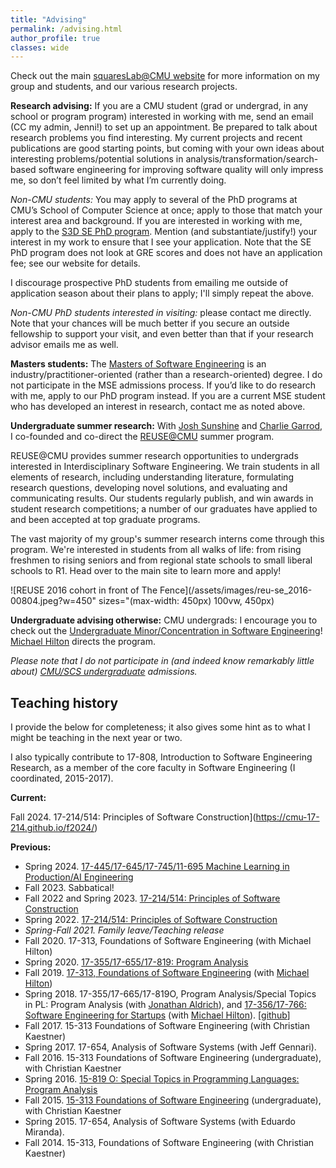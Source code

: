 ```yaml
---
title: "Advising"
permalink: /advising.html
author_profile: true
classes: wide
---
```


Check out the main [squaresLab@CMU website](http://squareslab.github.io) for
more information on my group and students, and our various research projects.

**Research advising:** If you are a CMU student (grad or undergrad, in any school or program
program) interested in working with me, send an email (CC my admin, Jenni!) to
set up an appointment. Be prepared to talk about research problems you find
interesting. My current projects and recent publications are good starting
points, but coming with your own ideas about interesting problems/potential
solutions in analysis/transformation/search-based software engineering for
improving software quality will only impress me, so don’t feel limited by what
I’m currently doing. 

*Non-CMU students:* You may apply to several of the PhD programs at CMU’s School
of Computer Science at once; apply to those that match your interest area and
background. If you are interested in working with me, apply to
the [S3D SE PhD program](https://se-phd.isri.cmu.edu/). 
Mention (and substantiate/justify!) your interest in my work to ensure that I
see your application. Note that the SE PhD program does not look at GRE scores
and does not have an application fee; see our website for details.

I discourage prospective PhD students from emailing me outside of application
season about their plans to apply; I'll simply repeat the above. 

*Non-CMU PhD students interested in visiting:* please contact me directly. Note
that your chances will be much better if you secure an outside fellowship to
support your visit, and even better than that if your research advisor emails me
as well.

**Masters students:** The [Masters of Software Engineering](https://mse.isri.cmu.edu/) is an
industry/practitioner-oriented (rather than a research-oriented) degree. I do
not participate in the MSE admissions process. If you’d like to do research with
me, apply to our PhD program instead. If you are a current MSE student who has
developed an interest in research, contact me as noted above.

**Undergraduate summer research:**  With [Josh
Sunshine](http://www.cs.cmu.edu/~jssunshi/) and [Charlie
Garrod](https://www.cs.cmu.edu/~charlie/), I co-founded and co-direct the
[REUSE@CMU](http://reuse.cs.cmu.edu/) summer program.

REUSE@CMU provides summer research opportunities to undergrads interested in
Interdisciplinary Software Engineering.   We train students in all elements of
research, including understanding literature, formulating research questions,
developing novel solutions, and evaluating and communicating results.  Our
students regularly publish, and win awards in student research competitions; a
number of our graduates have applied to and been accepted at top graduate
programs.

The vast majority of my group's summer research interns come through this
program. We're interested in students from all walks of life: from rising
freshmen to rising seniors and from regional state schools to small liberal
schools to R1. Head over to the main site to learn more and apply!

![REUSE 2016 cohort in front of The Fence](/assets/images/reu-se_2016-00804.jpeg?w=450" sizes="(max-width: 450px) 100vw, 450px)

**Undergraduate advising otherwise:** CMU undergrads: I encourage you to check out the
[Undergraduate Minor/Concentration in Software
Engineering](https://s3d.cmu.edu/education/undergrad/se-minor/index.html)!
[Michael Hilton](https://www.cs.cmu.edu/~mhilton/) directs the program.

*Please note that I do not participate in (and indeed know remarkably little
about) [CMU/SCS undergraduate](https://www.cs.cmu.edu/undergraduate-programs)
admissions.*

## Teaching history

I provide the below for completeness; it also gives some hint as to what I might
be teaching in the next year or two.

I also typically contribute to 17-808, Introduction to
Software Engineering Research, as a member of the core faculty in Software
Engineering (I coordinated, 2015-2017).

**Current:**

Fall 2024. 17-214/514: Principles of Software Construction](https://cmu-17-214.github.io/f2024/)

**Previous:**
- Spring 2024.  [17-445/17-645/17-745/11-695 Machine Learning in Production/AI Engineering](https://mlip-cmu.github.io/s2024/)
- Fall 2023. Sabbatical!
- Fall 2022 and Spring 2023. [17-214/514: Principles of Software Construction](https://cmu-17-214.github.io/f2022/)
- Spring 2022. [17-214/514: Principles of Software Construction](https://cmu-17-214.github.io/s2022/)
- *Spring-Fall 2021. Family leave/Teaching release*
- Fall 2020. 17-313, Foundations of Software Engineering (with Michael Hilton)
- Spring 2020. [17-355/17-655/17-819: Program Analysis](https://cmu-program-analysis.github.io/)
- Fall 2019. [17-313, Foundations of Software Engineering](https://cmu-313.github.io/) (with [Michael Hilton](http://www.cs.cmu.edu/~mhilton/))
- Spring 2018. 17-355/17-665/17-819O, Program Analysis/Special Topics in PL: Program Analysis (with [Jonathan Aldrich](https://www.cs.cmu.edu/~aldrich/)), and [17-356/17-766: Software Engineering for Startups](https://cmu-17-356.github.io/) (with [Michael Hilton](http://www.cs.cmu.edu/~mhilton/)). [[github](https://github.com/CMU-17-356/)]
- Fall 2017. 15-313 Foundations of Software Engineering (with Christian Kaestner)
- Spring 2017. 17-654, Analysis of Software Systems (with Jeff Gennari).
- Fall 2016. 15-313 Foundations of Software Engineering (undergraduate), with Christian Kaestner
- Spring 2016. <a href="http://www.clairelegoues.com/spring-2015-15-819o-program-analysis">15-819 O: Special Topics in Programming Languages: Program Analysis</a>
- Fall 2015. <a href="http://www.cs.cmu.edu/~ckaestne/15313/2015/">15-313 Foundations of Software Engineering</a> (undergraduate), with Christian Kaestner
- Spring 2015. 17-654, Analysis of Software Systems (with Eduardo Miranda).
- Fall 2014. 15-313, Foundations of Software Engineering (with Christian Kaestner)
